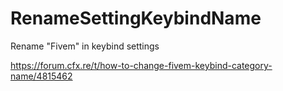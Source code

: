 # RenameSettingKeybindName
Rename "Fivem" in keybind settings

https://forum.cfx.re/t/how-to-change-fivem-keybind-category-name/4815462
